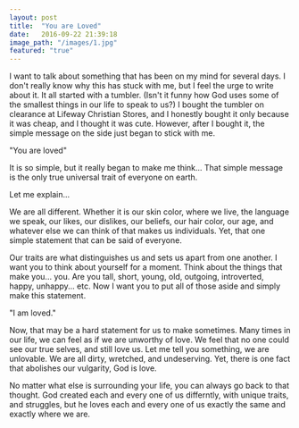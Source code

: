 ```yaml
---
layout: post
title:  "You are Loved"
date:   2016-09-22 21:39:18
image_path: "/images/1.jpg"
featured: "true"
---
```

I want to talk about something that has been on my mind for several days. I don't really know why this has stuck with me, but I feel the urge to write about it. It all started with a tumbler. (Isn't it funny how God uses some of the smallest things in our life to speak to us?) I bought the tumbler on clearance at Lifeway Christian Stores, and I honestly bought it only because it was cheap, and I thought it was cute. However, after I bought it, the simple message on the side just began to stick with me.

"You are loved"

It is so simple, but it really began to make me think... That simple message is the only true universal trait of everyone on earth.

Let me explain...

We are all different. Whether it is our skin color, where we live, the language we speak, our likes, our dislikes, our beliefs, our hair color, our age, and whatever else we can think of that makes us individuals. Yet, that one simple statement that can be said of everyone.

Our traits are what distinguishes us and sets us apart from one another. I want you to think about yourself for a moment. Think about the things that make you... you. Are you tall, short, young, old, outgoing, introverted, happy, unhappy... etc. Now I want you to put all of those aside and simply make this statement.

"I am loved."

Now, that may be a hard statement for us to make sometimes. Many times in our life, we can feel as if we are unworthy of love. We feel that no one could see our true selves, and still love us. Let me tell you something, we are unlovable. We are all dirty, wretched, and undeserving. Yet, there is one fact that abolishes our vulgarity, God is love.

No matter what else is surrounding your life, you can always go back to that thought. God created each and every one of us differntly, with unique traits, and struggles, but he loves each and every one of us exactly the same and exactly where we are.

